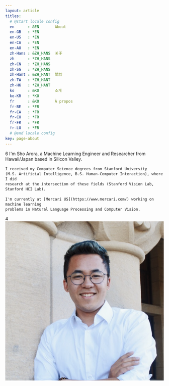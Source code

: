 ```yaml
---
layout: article
titles:
  # @start locale config
  en      : &EN       About
  en-GB   : *EN
  en-US   : *EN
  en-CA   : *EN
  en-AU   : *EN
  zh-Hans : &ZH_HANS  关于
  zh      : *ZH_HANS
  zh-CN   : *ZH_HANS
  zh-SG   : *ZH_HANS
  zh-Hant : &ZH_HANT  關於
  zh-TW   : *ZH_HANT
  zh-HK   : *ZH_HANT
  ko      : &KO       소개
  ko-KR   : *KO
  fr      : &KO       À propos
  fr-BE   : *FR
  fr-CA   : *FR
  fr-CH   : *FR
  fr-FR   : *FR
  fr-LU   : *FR
  # @end locale config
key: page-about
---
```


<div class="grid">
  <div class="cell cell--8">6
    I'm Sho Arora, a Machine Learning Engineer and Researcher from Hawaii/Japan
    based in Silicon Valley.


    I received my Computer Science degrees from Stanford University
    (M.S. Artificial Intelligence, B.S. Human-Computer Interaction), where I did
    research at the intersection of these fields (Stanford Vision Lab, Stanford HCI Lab).

    I'm currently at [Mercari US](https://www.mercari.com/) working on machine learning
    problems in Natural Language Processing and Computer Vision.
  </div>
  <div class="cell cell--4">4
    <!-- ![Me](/assets/avatar.png =250x250){:.circle} -->
    <img class="image image--lg circle" src="/assets/avatar.png"/>
  </div>
</div>
